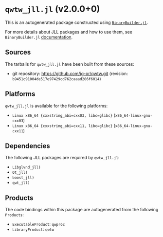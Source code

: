 # `qwtw_jll.jl` (v2.0.0+0)

This is an autogenerated package constructed using [`BinaryBuilder.jl`](https://github.com/JuliaPackaging/BinaryBuilder.jl).

For more details about JLL packages and how to use them, see `BinaryBuilder.jl` [documentation](https://juliapackaging.github.io/BinaryBuilder.jl/dev/jll/).

## Sources

The tarballs for `qwtw_jll.jl` have been built from these sources:

* git repository: https://github.com/ig-or/qwtw.git (revision: `b9451c91004de517e97429cd762caaad206f6014`)

## Platforms

`qwtw_jll.jl` is available for the following platforms:

* `Linux x86_64 {cxxstring_abi=cxx03, libc=glibc}` (`x86_64-linux-gnu-cxx03`)
* `Linux x86_64 {cxxstring_abi=cxx11, libc=glibc}` (`x86_64-linux-gnu-cxx11`)

## Dependencies

The following JLL packages are required by `qwtw_jll.jl`:

* `Libglvnd_jll)`
* `Qt_jll)`
* `boost_jll)`
* `qwt_jll)`

## Products

The code bindings within this package are autogenerated from the following `Products`:

* `ExecutableProduct`: `qwproc`
* `LibraryProduct`: `qwtw`
